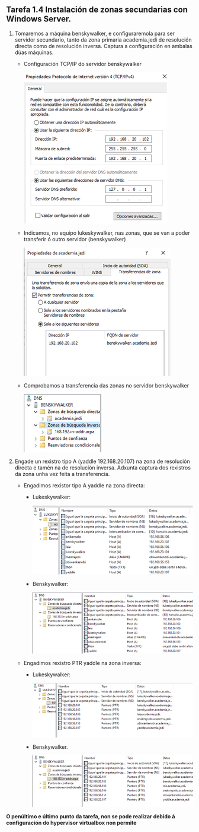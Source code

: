 ## Tarefa 1.4 Instalación de zonas secundarias con Windows Server.

1. Tomaremos a máquina benskywalker, e configuraremola para ser servidor secundario, tanto da zona primaria academia.jedi de resolución directa como de resolución inversa. Captura a configuración en ambalas dúas máquinas.

    - Configuración TCP/IP do servidor benskywalker

        ![imaxe1](imaxes/solapt1.1.png)

    - Indicamos, no equipo lukeskywalker, nas zonas, que se van a poder transferir ó outro servidor (benskywalker)

        ![imaxe2](imaxes/solapt1.2.png)

    - Comprobamos a transferencia das zonas no servidor benskywalker

        ![imaxe3](imaxes/solapt1.3.png)
    
2. Engade un rexistro tipo A (yaddle 192.168.20.107) na zona de resolución directa e tamén na de resolución inversa. Adxunta captura dos rexistros da zona unha vez feita a transferencia.

    - Engadimos rexistor tipo A yaddle na zona directa:

        - Lukeskywalker:

            ![imaxe4](imaxes/solapt2.1.png)
        
        - Benskywalker:

            ![imaxe5](imaxes/solapt2.2.png)
    
    - Engadimos rexistro PTR yaddle na zona inversa:

        - Lukeskywalker:

            ![imaxe6](imaxes/solapt2.3.png)

        - Benskywalker.

            ![imaxe7](imaxes/solapt2.4.png)


**O penúltimo e último punto da tarefa, non se pode realizar debido á configuración do hypervisor virtualbox non permite**
